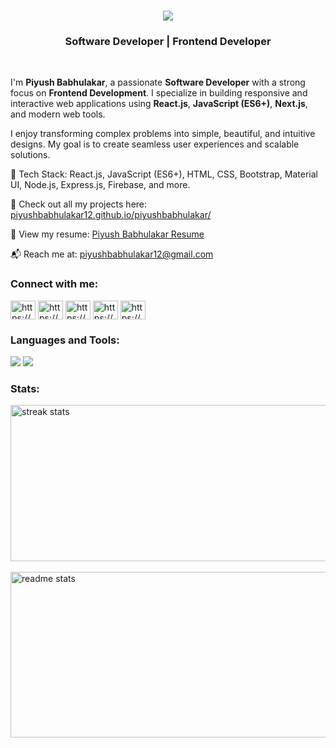 

<h1 align="center">
    <img src="https://readme-typing-svg.herokuapp.com/?font=Poppins&size=35&center=true&vCenter=true&width=500&height=70&duration=4000&lines=Hi+There!+👋;+I'm+Piyush+Babhulakar!;" />
</h1>



<h3 align="center">Software Developer | Frontend Developer</h3>
<br/>

<p>
  I'm <strong>Piyush Babhulakar</strong>, a passionate <strong>Software Developer</strong> with a strong focus on <strong>Frontend Development</strong>. 
  I specialize in building responsive and interactive web applications using <strong>React.js</strong>, <strong>JavaScript (ES6+)</strong>, <strong>Next.js</strong>, and modern web tools.
</p>

<p>
  I enjoy transforming complex problems into simple, beautiful, and intuitive designs. My goal is to create seamless user experiences and scalable solutions.
</p>

<p>
  🔧 Tech Stack: React.js, JavaScript (ES6+), HTML, CSS, Bootstrap, Material UI, Node.js, Express.js, Firebase, and more.
</p>

<p>
  💼 Check out all my projects here: 
  <a href="https://piyushbabhulakar12.github.io/piyushbabhulakar/" target="_blank">
    piyushbabhulakar12.github.io/piyushbabhulakar/
  </a>
</p>

<p>
  📄 View my resume: 
  <a href="https://piyushbabhulakar12.github.io/piyushbabhulakar/Piyush%20Babhulakar%20Resume.pdf" target="_blank">
    Piyush Babhulakar Resume
  </a>
</p>

<p>
  📬 Reach me at: 
  <a href="mailto:piyushbabhulakar12@gmail.com">piyushbabhulakar12@gmail.com</a>
</p>

<h3 align="left">Connect with me:</h3>
<p align="left">
<a href="https://www.linkedin.com/in/piyush-babhulakar-839b57200/" target="blank"><img align="center" src="https://raw.githubusercontent.com/rahuldkjain/github-profile-readme-generator/master/src/images/icons/Social/linked-in-alt.svg" alt="https://www.linkedin.com/in/piyush-babhulakar-839b57200/" height="30" width="40" /></a>
<a href="https://www.instagram.com/mr.piyush.14/" target="blank"><img align="center" src="https://raw.githubusercontent.com/rahuldkjain/github-profile-readme-generator/master/src/images/icons/Social/instagram.svg" alt="https://www.instagram.com/mr.piyush.14/" height="30" width="40" /></a>
<a href="https://dribbble.com/piyushbabhulakar/shots" target="blank"><img align="center" src="https://raw.githubusercontent.com/rahuldkjain/github-profile-readme-generator/master/src/images/icons/Social/dribbble.svg" alt="https://dribbble.com/piyushbabhulakar/shots" height="30" width="40" /></a>
<a href="https://www.behance.net/piyushbabhula" target="blank"><img align="center" src="https://raw.githubusercontent.com/rahuldkjain/github-profile-readme-generator/master/src/images/icons/Social/behance.svg" alt="https://www.behance.net/piyushbabhula" height="30" width="40" /></a>
<a href="https://discord.com/invite/ENZxUy7b" target="blank"><img align="center" src="https://skillicons.dev/icons?i=discord" alt="https://www.behance.net/piyushbabhula" height="30" width="40" /></a>
</p>

<h3 align="left">Languages and Tools:</h3>

<img src="https://skillicons.dev/icons?i=react,bootstrap,mui,html,css,vscode,github,figma,tailwind,git,docker,aws,figma,md,php" />
<img src="https://skillicons.dev/icons?i=nodejs,javascript,firebase,nextjs,mysql,stackoverflow,postman,sentry" />

<h3 align="left">Stats:</h3>
<div >
 <img width=900 height=250 src="https://github-readme-streak-stats-salesp07.vercel.app/?user=Piyushbabhulakar12&count_private=true&theme=react&border_radius=10" alt="streak stats"/> <br/><br/>
 <img width=900 height=265 src="https://github-readme-stats-salesp07.vercel.app/api?username=Piyushbabhulakar12&count_private=true&show_icons=true&theme=react&rank_icon=github&border_radius=10" alt="readme stats" />
</div>
